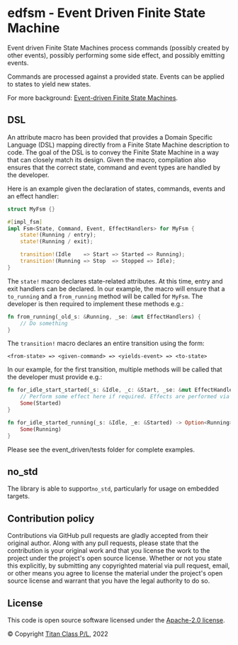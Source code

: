 edfsm - Event Driven Finite State Machine
===

Event driven Finite State Machines process commands (possibly created by other
events), possibly performing some side effect, and possibly emitting events.

Commands are processed against a provided state. Events can be applied to states
to yield new states.

For more background: [Event-driven Finite State Machines](http://christopherhunt-software.blogspot.com/2021/02/event-driven-finite-state-machines.html).

DSL
---

An attribute macro has been provided that provides a Domain Specific Language (DSL) mapping directly
from a Finite State Machine description to code. The goal of the DSL is to convey the Finite
State Machine in a way that can closely match its design. Given the macro, compilation also ensures that the correct
state, command and event types are handled by the developer.

Here is an example given the declaration of states, commands, events and an effect handler:

```rust
struct MyFsm {}

#[impl_fsm]
impl Fsm<State, Command, Event, EffectHandlers> for MyFsm {
    state!(Running / entry);
    state!(Running / exit);

    transition!(Idle    => Start => Started => Running);
    transition!(Running => Stop  => Stopped => Idle);
}
```

The `state!` macro declares state-related attributes. At this time, entry and exit
handlers can be declared. In our example, the macro will ensure that a `to_running`
and a `from_running` method will be called for `MyFsm`. The developer is then
required to implement these methods e.g.:

```rust
fn from_running(_old_s: &Running, _se: &mut EffectHandlers) {
    // Do something
}
```

The `transition!` macro declares an entire transition using the form:

```
<from-state> => <given-command> => <yields-event> => <to-state>
```

In our example, for the first transition, multiple methods will be called that the developer must provide e.g.:

```rust
fn for_idle_start_started(_s: &Idle, _c: &Start, _se: &mut EffectHandlers) -> Option<Started> {
    // Perform some effect here if required. Effects are performed via the EffectHandler
    Some(Started)
}

fn for_idle_started_running(_s: &Idle, _e: &Started) -> Option<Running> {
    Some(Running)
}
```

Please see the event_driven/tests folder for complete examples.

no_std
---

The library is able to support`no_std`, particularly for usage on embedded targets.

## Contribution policy

Contributions via GitHub pull requests are gladly accepted from their original author. Along with any pull requests, please state that the contribution is your original work and that you license the work to the project under the project's open source license. Whether or not you state this explicitly, by submitting any copyrighted material via pull request, email, or other means you agree to license the material under the project's open source license and warrant that you have the legal authority to do so.

## License

This code is open source software licensed under the [Apache-2.0 license](./LICENSE).

© Copyright [Titan Class P/L](https://www.titanclass.com.au/), 2022
